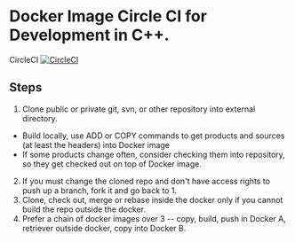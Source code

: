 Docker Image Circle CI for Development in C++.
==============================================

CircleCI [![CircleCI](https://circleci.com/gh/sprax/diccid.svg?style=svg)](https://circleci.com/gh/sprax/diccid)

## Steps
1. Clone public or private git, svn, or other repository into external directory.
  - Build locally, use ADD or COPY commands to get products and sources (at least the headers) into Docker image
  - If some products change often, consider checking them into repository, so they get checked out on top of Docker image. 
2. If you must change the cloned repo and don't have access rights to push up a branch, fork it and go back to 1.
3. Clone, check out, merge or rebase inside the docker only if you cannot build the repo outside the docker.
4. Prefer a chain of docker images over 3 -- copy, build, push in Docker A, retriever outside docker, copy into Docker B.
